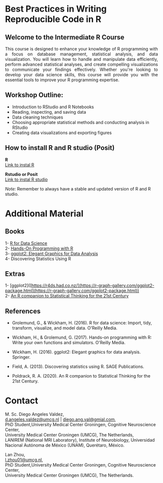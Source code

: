 # Best Practices in Writing Reproducible Code in R

## Welcome to the Intermediate R Course


<p style="text-align: justify;">
This course is designed to enhance your knowledge of R programming with a focus on database management, statistical analysis, and data visualization. You will learn how to handle and manipulate data efficiently, perform advanced statistical analyses, and create compelling visualizations to communicate your findings effectively. Whether you're looking to develop your data science skills, this course will provide you with the essential tools to improve your R programming expertise.
</p>

## Workshop Outline:

- Introduction to RStudio and R Notebooks
- Reading, inspecting, and saving data
- Data cleaning techniques
- Choosing appropriate statistical methods and conducting analysis in RStudio
- Creating data visualizations and exporting figures

## How to install R  and R studio (Posit)   

**R**   
[Link to instal R](https://cran.r-project.org/bin/windows/base/)   

**Rstudio or Posit**    
[Link to instal R studio](https://cran.r-project.org/bin/windows/base/)

*Note:* Remember to always have a stable and updated version of R and R studio.

# Additional Material 

## Books 

  
 1- [R for Data Science](https://r4ds.had.co.nz/)   
 2- [Hands-On Programming with R](https://rstudio-education.github.io/hopr/)      
 3- [ggplot2: Elegant Graphics for Data Analysis](https://ggplot2-book.org/)   
 4- Discovering Statistics Using R   
       

##  Extras  

 1- [ggplot2]([https://r4ds.had.co.nz/](https://r-graph-gallery.com/ggplot2-package.html](https://r-graph-gallery.com/ggplot2-package.html))  
 2- [An R companion to Statistical Thinking for the 21st Century](https://statsthinking21.github.io/statsthinking21-R-site/)   
 
## References 

- Grolemund, G., & Wickham, H. (2016). R for data science: Import, tidy, transform, visualize, and model data. O'Reilly Media.

- Wickham, H., & Grolemund, G. (2017). Hands-on programming with R: Write your own functions and simulators. O'Reilly Media.

- Wickham, H. (2016). ggplot2: Elegant graphics for data analysis. Springer.

- Field, A. (2013). Discovering statistics using R. SAGE Publications.

- Poldrack, R. A. (2020). An R companion to Statistical Thinking for the 21st Century.


# Contact 

M. Sc. Diego Angeles Valdez,    
d.angeles.valdez@umcg.nl | diego.ang.val@gmial.com,   
PhD Student,University Medical Center Groningen, Cognitive Neuroscience Center,    
University Medical Center Groningen (UMCG), The Netherlands,    
LANIREM (National MRI Laboratory), Institute of Neurobiology, Universidad Nacional Autónoma de México (UNAM), Querétaro, México.   

Lan Zhou,       
l.zhou01@umcg.nl,   
PhD Student,University Medical Center Groningen, Cognitive Neuroscience Center,    
University Medical Center Groningen (UMCG), The Netherlands. 




